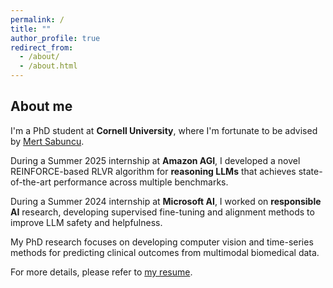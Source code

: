 ```yaml
---
permalink: /
title: ""
author_profile: true
redirect_from: 
  - /about/
  - /about.html
---
```

## About me
I'm a PhD student at **Cornell University**, where I'm fortunate to be advised by [Mert Sabuncu](https://sabuncu.engineering.cornell.edu/people/).  

During a Summer 2025 internship at **Amazon AGI**, I developed a novel REINFORCE-based RLVR algorithm for **reasoning LLMs** that achieves state-of-the-art performance across multiple benchmarks.

During a Summer 2024 internship at **Microsoft AI**, I worked on **responsible AI** research, developing supervised fine-tuning and alignment methods to improve LLM safety and helpfulness.

My PhD research focuses on developing computer vision and time-series methods for predicting clinical outcomes from multimodal biomedical data. 

For more details, please refer to [my resume](https://batuhankmkaraman.github.io/files/resume_batuhan_git.pdf).
